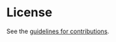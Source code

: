 # License

See the
[guidelines for contributions](https://github.com/RenjieTang/SCONE/blob/main/CONTRIBUTING.md).
